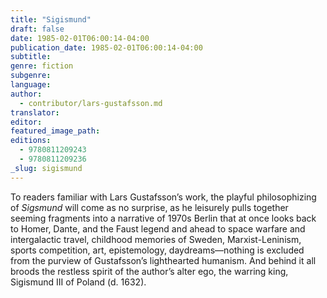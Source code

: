 ```yaml
---
title: "Sigismund"
draft: false
date: 1985-02-01T06:00:14-04:00
publication_date: 1985-02-01T06:00:14-04:00
subtitle:
genre: fiction
subgenre:
language:
author:
  - contributor/lars-gustafsson.md
translator:
editor:
featured_image_path:
editions:
  - 9780811209243
  - 9780811209236
_slug: sigismund
---
```


To readers familiar with Lars Gustafsson’s work, the playful philosophizing of _Sigsmund_ will come as no surprise, as he leisurely pulls together seeming fragments into a narrative of 1970s Berlin that at once looks back to Homer, Dante, and the Faust legend and ahead to space warfare and intergalactic travel, childhood memories of Sweden, Marxist-Leninism, sports competition, art, epistemology, daydreams––nothing is excluded from the purview of Gustafsson’s lighthearted humanism. And behind it all broods the restless spirit of the author’s alter ego, the warring king, Sigismund III of Poland (d. 1632).

